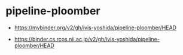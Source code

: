 # pipeline-ploomber

- https://mybinder.org/v2/gh/ivis-yoshida/pipeline-ploomber/HEAD

- https://binder.cs.rcos.nii.ac.jp/v2/gh/ivis-yoshida/pipeline-ploomber/HEAD
